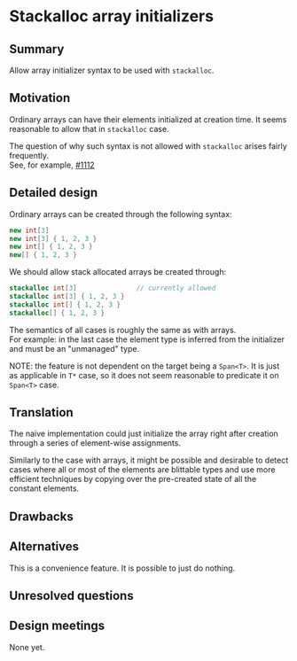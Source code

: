 # Stackalloc array initializers

## Summary
[summary]: #summary

Allow array initializer syntax to be used with `stackalloc`.

## Motivation
[motivation]: #motivation

Ordinary arrays can have their elements initialized at creation time. It seems reasonable to allow that in `stackalloc` case.

The question of why such syntax is not allowed with `stackalloc` arises fairly frequently.  
See, for example, [#1112](https://github.com/dotnet/csharplang/issues/1112)

## Detailed design

Ordinary arrays can be created through the following syntax:

```csharp
new int[3]
new int[3] { 1, 2, 3 }
new int[] { 1, 2, 3 }
new[] { 1, 2, 3 }
```

We should allow stack allocated arrays be created through:  

```csharp
stackalloc int[3]				// currently allowed
stackalloc int[3] { 1, 2, 3 }
stackalloc int[] { 1, 2, 3 }
stackalloc[] { 1, 2, 3 }
```

The semantics of all cases is roughly the same as with arrays.  
For example: in the last case the element type is inferred from the initializer and must be an "unmanaged" type.

NOTE: the feature is not dependent on the target being a `Span<T>`. It is just as applicable in `T*` case, so it does not seem reasonable to predicate it on `Span<T>` case.  

## Translation

The naive implementation could just initialize the array right after creation through a series of element-wise assignments.  

Similarly to the case with arrays, it might be possible and desirable to detect cases where all or most of the elements are blittable types and use more efficient techniques by copying over the pre-created state of all the constant elements. 

## Drawbacks
[drawbacks]: #drawbacks

## Alternatives
[alternatives]: #alternatives

This is a convenience feature. It is possible to just do nothing.

## Unresolved questions
[unresolved]: #unresolved-questions

## Design meetings

None yet. 
